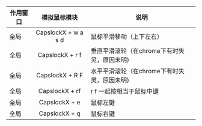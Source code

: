 
| 作用窗口 | 模拟鼠标模块 | 说明 |
| - | :-: | - |
| 全局 | CapslockX + w a s d   | 鼠标平滑移动（上下左右） |
| 全局 | CapslockX + r f       | 垂直平滑滚轮（在chrome下有时失灵，原因未明) |
| 全局 | CapslockX + R F       | 水平平滑滚轮（在chrome下有时失灵，原因未明) |
| 全局 | CapslockX + rf        | r f 一起按相当于鼠标中键 |
| 全局 | CapslockX + e         | 鼠标左键 |
| 全局 | CapslockX + q         | 鼠标右键 |


